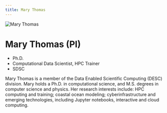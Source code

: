```yaml
---
title: Mary Thomas
---
```


![Mary Thomas](source/images/MaryThomas.jpg)
# Mary Thomas (PI)
- Ph.D.
- Computational Data Scientist, HPC Trainer
- SDSC

Mary Thomas is a member of the Data Enabled Scientific Computing (DESC) division. Mary holds a Ph.D. in computational science, and M.S. degrees in computer science and physics. Her research interests include: HPC computing and training; coastal ocean modeling; cyberinfrastructure and emerging technologies, including Jupyter notebooks, interactive and cloud computing.

